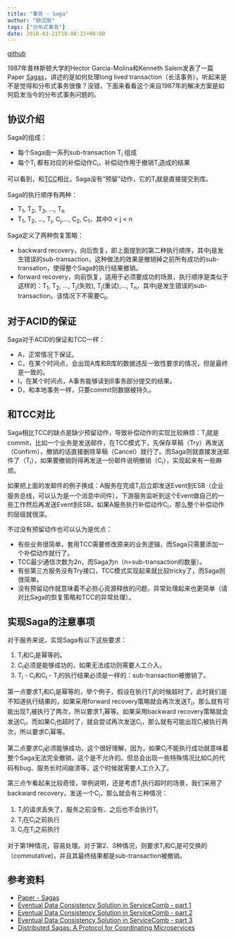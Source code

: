 ```yaml
---
title: "事务 - Saga"
author: "颇忒脱"
tags: ["分布式事务"]
date: 2018-03-21T10:08:22+08:00
---
```


<!--more-->

[github][1]

1987年普林斯顿大学的Hector Garcia-Molina和Kenneth Salem发表了一篇Paper [Sagas][paper-sagas]，讲述的是如何处理long lived transaction（长活事务）。听起来是不是觉得和分布式事务很像？没错，下面来看看这个来自1987年的解决方案是如何启发当今的分布式事务问题的。

## 协议介绍

Saga的组成：

* 每个Saga由一系列sub-transaction T<sub>i</sub> 组成
* 每个T<sub>i</sub> 都有对应的补偿动作C<sub>i</sub>，补偿动作用于撤销T<sub>i</sub>造成的结果

可以看到，和[TCC][tcc.md]相比，Saga没有“预留”动作，它的T<sub>i</sub>就是直接提交到库。

Saga的执行顺序有两种：

* T<sub>1</sub>, T<sub>2</sub>, T<sub>3</sub>, ..., T<sub>n</sub>
* T<sub>1</sub>, T<sub>2</sub>, ..., T<sub>j</sub>, C<sub>j</sub>,..., C<sub>2</sub>, C<sub>1</sub>，其中0 < j < n

Saga定义了两种恢复策略：

* backward recovery，向后恢复，即上面提到的第二种执行顺序，其中j是发生错误的sub-transaction，这种做法的效果是撤销掉之前所有成功的sub-transation，使得整个Saga的执行结果撤销。
* forward recovery，向前恢复，适用于必须要成功的场景，执行顺序是类似于这样的：T<sub>1</sub>, T<sub>2</sub>, ..., T<sub>j</sub>(失败), T<sub>j</sub>(重试),..., T<sub>n</sub>，其中j是发生错误的sub-transaction。该情况下不需要C<sub>i</sub>。

## 对于ACID的保证

Saga对于ACID的保证和TCC一样：

* A，正常情况下保证。
* C，在某个时间点，会出现A库和B库的数据违反一致性要求的情况，但是最终是一致的。
* I，在某个时间点，A事务能够读到B事务部分提交的结果。
* D，和本地事务一样，只要commit则数据被持久。

## 和TCC对比

Saga相比TCC的缺点是缺少预留动作，导致补偿动作的实现比较麻烦：T<sub>i</sub>就是commit，比如一个业务是发送邮件，在TCC模式下，先保存草稿（Try）再发送（Confirm），撤销的话直接删除草稿（Cancel）就行了。而Saga则就直接发送邮件了（T<sub>i</sub>），如果要撤销则得再发送一份邮件说明撤销（C<sub>i</sub>），实现起来有一些麻烦。

如果把上面的发邮件的例子换成：A服务在完成T<sub>i</sub>后立即发送Event到ESB（企业服务总线，可以认为是一个消息中间件），下游服务监听到这个Event做自己的一些工作然后再发送Event到ESB，如果A服务执行补偿动作C<sub>i</sub>，那么整个补偿动作的层级就很深。

不过没有预留动作也可以认为是优点：

* 有些业务很简单，套用TCC需要修改原来的业务逻辑，而Saga只需要添加一个补偿动作就行了。
* TCC最少通信次数为2n，而Saga为n（n=sub-transaction的数量）。
* 有些第三方服务没有Try接口，TCC模式实现起来就比较tricky了，而Saga则很简单。
* 没有预留动作就意味着不必担心资源释放的问题，异常处理起来也更简单（请对比Saga的恢复策略和TCC的异常处理）。

## 实现Saga的注意事项

对于服务来说，实现Saga有以下这些要求：

1. T<sub>i</sub>和C<sub>i</sub>是幂等的。
1. C<sub>i</sub>必须是能够成功的，如果无法成功则需要人工介入。
1. T<sub>i</sub> - C<sub>i</sub>和C<sub>i</sub> - T<sub>i</sub>的执行结果必须是一样的：sub-transaction被撤销了。

第一点要求T<sub>i</sub>和C<sub>i</sub>是幂等的，举个例子，假设在执行T<sub>i</sub>的时候超时了，此时我们是不知道执行结果的，如果采用forward recovery策略就会再次发送T<sub>i</sub>，那么就有可能出现T<sub>i</sub>被执行了两次，所以要求T<sub>i</sub>幂等。如果采用backward recovery策略就会发送C<sub>i</sub>，而如果C<sub>i</sub>也超时了，就会尝试再次发送C<sub>i</sub>，那么就有可能出现C<sub>i</sub>被执行两次，所以要求C<sub>i</sub>幂等。

第二点要求C<sub>i</sub>必须能够成功，这个很好理解，因为，如果C<sub>i</sub>不能执行成功就意味着整个Saga无法完全撤销，这个是不允许的。但总会出现一些特殊情况比如C<sub>i</sub>的代码有bug、服务长时间崩溃等，这个时候就需要人工介入了。

第三点乍看起来比较奇怪，举例说明，还是考虑T<sub>i</sub>执行超时的场景，我们采用了backward recovery，发送一个C<sub>i</sub>，那么就会有三种情况：

1. T<sub>i</sub>的请求丢失了，服务之前没有、之后也不会执行T<sub>i</sub>
2. T<sub>i</sub>在C<sub>i</sub>之前执行
3. C<sub>i</sub>在T<sub>i</sub>之前执行

对于第1种情况，容易处理。对于第2、3种情况，则要求T<sub>i</sub>和C<sub>i</sub>是可交换的（commutative)，并且其最终结果都是sub-transaction被撤销。

## 参考资料

* [Paper - Sagas][paper-sagas]
* [Eventual Data Consistency Solution in ServiceComb - part 1][service-comb-saga-blog-1]
* [Eventual Data Consistency Solution in ServiceComb - part 2][service-comb-saga-blog-2]
* [Eventual Data Consistency Solution in ServiceComb - part 3][service-comb-saga-blog-3]
* [Distributed Sagas: A Protocol for Coordinating Microservices][presentation-saga]

[paper-sagas]: ftp://ftp.cs.princeton.edu/reports/1987/070.pdf
[tcc.md]: https://segmentfault.com/a/1190000013811149
[service-comb-saga-blog-1]: https://servicecomb.incubator.apache.org/docs/distributed_saga_1/
[service-comb-saga-blog-2]: https://servicecomb.incubator.apache.org/docs/distributed_saga_2/
[service-comb-saga-blog-3]: https://servicecomb.incubator.apache.org/docs/distributed_saga_3/
[presentation-saga]: https://www.youtube.com/watch?v=1H6tounpnG8


[1]: https://github.com/chanjarster/transactions